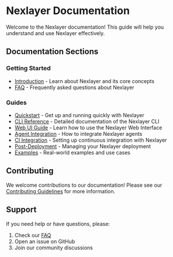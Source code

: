 # Nexlayer Documentation

Welcome to the Nexlayer documentation! This guide will help you understand and use Nexlayer effectively.

## Documentation Sections

### Getting Started
- [Introduction](get-started/introduction.md) - Learn about Nexlayer and its core concepts
- [FAQ](get-started/faq.md) - Frequently asked questions about Nexlayer

### Guides
- [Quickstart](guides/quickstart.md) - Get up and running quickly with Nexlayer
- [CLI Reference](guides/cli.md) - Detailed documentation of the Nexlayer CLI
- [Web UI Guide](guides/web-ui.md) - Learn how to use the Nexlayer Web Interface
- [Agent Integration](guides/agent-integration.md) - How to integrate Nexlayer agents
- [CI Integration](guides/ci.md) - Setting up continuous integration with Nexlayer
- [Post-Deployment](guides/post-deploy.md) - Managing your Nexlayer deployment
- [Examples](guides/examples.md) - Real-world examples and use cases

## Contributing

We welcome contributions to our documentation! Please see our [Contributing Guidelines](CONTRIBUTING.md) for more information.

## Support

If you need help or have questions, please:
1. Check our [FAQ](get-started/faq.md)
2. Open an issue on GitHub
3. Join our community discussions 